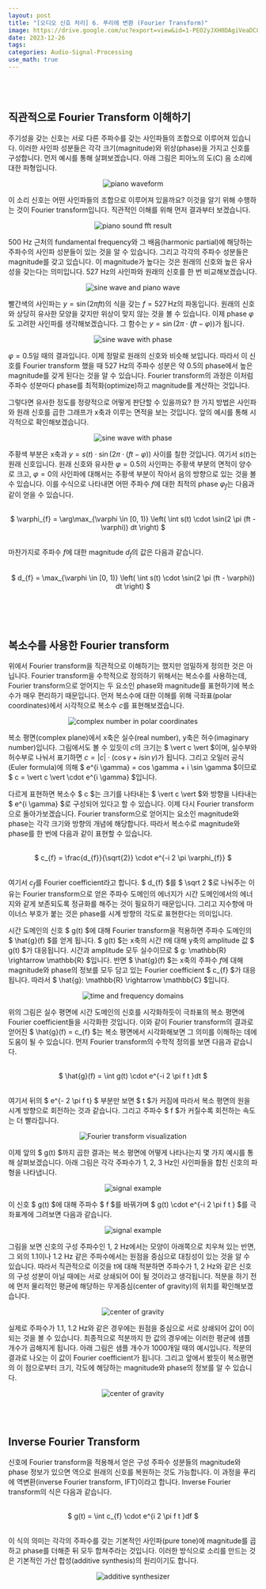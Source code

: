 ```yaml
---
layout: post
title: "[오디오 신호 처리] 6. 푸리에 변환 (Fourier Transform)"
image: https://drive.google.com/uc?export=view&id=1-PEO2yJXH0DAgiVeaDC8wd2Imk1N8ho4
date: 2023-12-26
tags: 
categories: Audio-Signal-Processing
use_math: true
---
```


<br><br>

## 직관적으로 Fourier Transform 이해하기

주기성을 갖는 신호는 서로 다른 주파수를 갖는 사인파들의 조합으로 이루어져 있습니다. 이러한 사인파 성분들은 각각 크기(magnitude)와 위상(phase)을 가지고 신호를 구성합니다. 먼저 예시를 통해 살펴보겠습니다. 아래 그림은 피아노의 도(C) 음 소리에 대한 파형입니다.

<p align="center">
  <img src="https://drive.google.com/uc?export=view&id=1xvZAoaMeTEUDDZ9Rait_ASqZxlSPAmLZ" alt="piano waveform">
</p>

이 소리 신호는 어떤 사인파들의 조합으로 이루어져 있을까요? 이것을 알기 위해 수행하는 것이 Fourier transform입니다. 직관적인 이해를 위해 먼저 결과부터 보겠습니다.

<p align="center">
  <img src="https://drive.google.com/uc?export=view&id=1Ix6JwdvcAdOBYX4Xewd43zUT44FfE4WT" alt="piano sound fft result">
</p>

500 Hz 근처의 fundamental frequency와 그 배음(harmonic partial)에 해당하는 주파수의 사인파 성분들이 있는 것을 알 수 있습니다. 그리고 각각의 주파수 성분들은 magnitude를 갖고 있습니다. 이 magnitude가 높다는 것은 원래의 신호와 높은 유사성을 갖는다는 의미입니다. 527 Hz의 사인파와 원래의 신호를 한 번 비교해보겠습니다.

<p align="center">
  <img src="https://drive.google.com/uc?export=view&id=1QAG9RUcamuDPXv1aIOebVwvv__yAjoNw" alt="sine wave and piano wave">
</p>

빨간색의 사인파는 $y = \sin(2 \pi f t)$의 식을 갖는 $f = 527 \, \text{Hz}$의 파동입니다. 원래의 신호와 상당히 유사한 모양을 갖지만 위상이 맞지 않는 것을 볼 수 있습니다. 이제 phase $\varphi$도 고려한 사인파를 생각해보겠습니다. 그 함수는 $y = \sin(2 \pi \cdot (ft - \varphi))$가 됩니다.

<p align="center">
  <img src="https://drive.google.com/uc?export=view&id=1cW2wxfILsF3s-sJJODICY2UuZYyrbRXc" alt="sine wave with phase">
</p>

$\varphi = 0.5$일 때의 결과입니다. 이제 정말로 원래의 신호와 비슷해 보입니다. 따라서 이 신호를 Fourier transform 했을 때 527 Hz의 주파수 성분은 약 0.5의 phase에서 높은 magnitude를 갖게 된다는 것을 알 수 있습니다. Fourier transform의 과정은 이처럼 주파수 성분마다 phase를 최적화(optimize)하고 magnitude를 계산하는 것입니다.

그렇다면 유사한 정도를 정량적으로 어떻게 판단할 수 있을까요? 한 가지 방법은 사인파와 원래 신호를 곱한 그래프가 x축과 이루는 면적을 보는 것입니다. 앞의 예시를 통해 시각적으로 확인해보겠습니다.

<p align="center">
  <img src="https://drive.google.com/uc?export=view&id=1GWoj4Zxj6TjfksrFw7iFhprnibK4a17O" alt="sine wave with phase">
</p>

주황색 부분은 x축과 $y = s(t) \cdot \sin(2 \pi \cdot (ft - \varphi))$ 사이를 칠한 것입니다. 여기서 $s(t)$는 원래 신호입니다. 원래 신호와 유사한 $\varphi = 0.5$의 사인파는 주황색 부분의 면적이 양수로 크고, $\varphi = 0$의 사인파에 대해서는 주황색 부분이 작아서 음의 방향으로 있는 것을 볼 수 있습니다. 이를 수식으로 나타내면 어떤 주파수 $f$에 대한 최적의 phase $\varphi_{f}$는 다음과 같이 얻을 수 있습니다.

<br>
<center> $ \varphi_{f} = \arg\max_{\varphi \in [0, 1)} \left( \int s(t) \cdot \sin(2 \pi (ft - \varphi)) dt \right) $ </center>
<br>

마찬가지로 주파수 $f$에 대한 magnitude $d_{f}$의 값은 다음과 같습니다.

<br>
<center> $ d_{f} = \max_{\varphi \in [0, 1)} \left( \int s(t) \cdot \sin(2 \pi (ft - \varphi)) dt \right) $ </center>
<br>

<br><br>

## 복소수를 사용한 Fourier transform

위에서 Fourier transform을 직관적으로 이해하기는 했지만 엄밀하게 정의한 것은 아닙니다. Fourier transform을 수학적으로 정의하기 위해서는 복소수를 사용하는데, Fourier transform으로 얻어지는 두 요소인 phase와 magnitude를 표현하기에 복소수가 매우 편리하기 때문입니다. 먼저 복소수에 대한 이해를 위해 극좌표(polar coordinates)에서 시각적으로 복소수 $c$를 표현해보겠습니다.

<p align="center">
  <img src="https://drive.google.com/uc?export=view&id=1UBe3jjEQ1i4Vd5Eh-awXn5G2CB4COx1Z" alt="complex number in polar coordinates">
</p>

복소 평면(complex plane)에서 x축은 실수(real number), y축은 허수(imaginary number)입니다. 그림에서도 볼 수 있듯이 $c$의 크기는 $ \vert c \vert $이며, 실수부와 허수부로 나눠서 표기하면 $c = \vert c \vert \cdot (\cos \gamma + i \sin \gamma)$가 됩니다. 그리고 오일러 공식(Euler formula)에 의해 $ e^{i \gamma} = cos \gamma + i \sin \gamma $이므로 $ c = \vert c \vert \cdot e^{i \gamma} $입니다.

다르게 표현하면 복소수 $ c $는 크기를 나타내는 $ \vert c \vert $와 방향을 나타내는 $ e^{i \gamma} $로 구성되어 있다고 할 수 있습니다. 이제 다시 Fourier transform으로 돌아가보겠습니다. Fourier transform으로 얻어지는 요소인 magnitude와 phase는 각각 크기와 방향의 개념에 해당합니다. 따라서 복소수로 magnitude와 phase를 한 번에 다음과 같이 표현할 수 있습니다.

<br>
<center> $ c_{f} = \frac{d_{f}}{\sqrt{2}} \cdot e^{-i 2 \pi \varphi_{f}} $ </center>
<br>

여기서 $c_{f}$를 Fourier coefficient라고 합니다. $ d_{f} $를 $ \sqrt 2 $로 나눠주는 이유는 Fourier transform으로 얻은 주파수 도메인의 에너지가 시간 도메인에서의 에너지와 같게 보존되도록 정규화를 해주는 것이 필요하기 때문입니다. 그리고 지수항에 마이너스 부호가 붙는 것은 phase를 시계 방향의 각도로 표현한다는 의미입니다.

시간 도메인의 신호 $ g(t) $에 대해 Fourier transform을 적용하면 주파수 도메인의 $ \hat{g}(f) $를 얻게 됩니다. $ g(t) $는 x축의 시간 $t$에 대해 y축의 amplitude 값 $ g(t) $가 대응됩니다. 시간과 amplitude 모두 실수이므로 $ g: \mathbb{R} \rightarrow \mathbb{R} $입니다. 반면 $ \hat{g}(f) $는 x축의 주파수 $f$에 대해 magnitude와 phase의 정보를 모두 담고 있는 Fourier coefficient $ c_{f} $가 대응됩니다. 따라서 $ \hat{g}: \mathbb{R} \rightarrow \mathbb{C} $입니다.

<p align="center">
  <img src="https://drive.google.com/uc?export=view&id=1oMdnzjaC9q4mVrtwzw8IPhShIRopNG0M" alt="time and frequency domains">
</p>

위의 그림은 실수 평면에 시간 도메인의 신호를 시각화하듯이 극좌표의 복소 평면에 Fourier coefficient들을 시각화한 것입니다. 이와 같이 Fourier transform의 결과로 얻어진 $ \hat{g}(f) = c_{f} $는 복소 평면에서 시각화해보면 그 의미를 이해하는 데에 도움이 될 수 있습니다. 먼저 Fourier transform의 수학적 정의를 보면 다음과 같습니다.

<br>
<center> $ \hat{g}(f) = \int g(t) \cdot e^{-i 2 \pi f t }dt $ </center>
<br>

여기서 뒤의 $ e^{- 2 \pi f t} $ 부분만 보면 $ t $가 커짐에 따라서 복소 평면의 원을 시계 방향으로 회전하는 것과 같습니다. 그리고 주파수 $ f $가 커질수록 회전하는 속도는 더 빨라집니다.

<p align="center">
  <img src="https://drive.google.com/uc?export=view&id=18vvXJhjTHcjyQjNbAXcH1erxnZ3ZB89l" alt="Fourier transform visualization">
</p>

이제 앞의 $ g(t) $까지 곱한 결과는 복소 평면에 어떻게 나타나는지 몇 가지 예시를 통해 살펴보겠습니다. 아래 그림은 각각 주파수가 1, 2, 3 Hz인 사인파들을 합친 신호의 파형을 나타냅니다.

<p align="center">
  <img src="https://drive.google.com/uc?export=view&id=17egyiVwJiGHcEkHbkHg_VCW4AaHyn4M_" alt="signal example">
</p>

이 신호 $ g(t) $에 대해 주파수 $ f $를 바꿔가며 $ g(t) \cdot e^{-i 2 \pi f t } $를 극좌표계에 그려보면 다음과 같습니다.

<p align="center">
  <img src="https://drive.google.com/uc?export=view&id=18YKA-O0cYJr-XI1yM94uMdsJYBicPCBl" alt="signal example">
</p>

그림을 보면 신호의 구성 주파수인 1, 2 Hz에서는 모양이 아래쪽으로 치우쳐 있는 반면, 그 외의 1.1이나 1.2 Hz 같은 주파수에서는 원점을 중심으로 대칭성이 있는 것을 알 수 있습니다. 따라서 직관적으로 이것을 t에 대해 적분하면 주파수가 1, 2 Hz와 같은 신호의 구성 성분이 아닐 때에는 서로 상쇄되어 0이 될 것이라고 생각됩니다. 적분을 하기 전에 먼저 물리적인 평균에 해당하는 무게중심(center of gravity)의 위치를 확인해보겠습니다.

<p align="center">
  <img src="https://drive.google.com/uc?export=view&id=19G2TgE10F3sqUd8cPwQbOVF6E0TbNJ3E" alt="center of gravity">
</p>

실제로 주파수가 1.1, 1.2 Hz와 같은 경우에는 원점을 중심으로 서로 상쇄되어 값이 0이 되는 것을 볼 수 있습니다. 최종적으로 적분까지 한 값의 경우에는 이러한 평균에 샘플 개수가 곱해지게 됩니다. 아래 그림은 샘플 개수가 1000개일 때의 예시입니다. 적분의 결과로 나오는 이 값이 Fourier coefficient가 됩니다. 그리고 앞에서 봤듯이 복소평면의 이 점으로부터 크기, 각도에 해당하는 magnitude와 phase의 정보를 알 수 있습니다.

<p align="center">
  <img src="https://drive.google.com/uc?export=view&id=1uu127N2aTXCKwRy6AB_-OegFOV2IyHZ-" alt="center of gravity">
</p>

<br><br>

## Inverse Fourier Transform

신호에 Fourier transform을 적용해서 얻은 구성 주파수 성분들의 magnitude와 phase 정보가 있으면 역으로 원래의 신호를 복원하는 것도 가능합니다. 이 과정을 푸리에 역변환(inverse Fourier transform, IFT)이라고 합니다. Inverse Fourier transform의 식은 다음과 같습니다.

<br>
<center> $ g(t) = \int c_{f} \cdot e^{i 2 \pi f t }df $ </center>
<br>

이 식의 의미는 각각의 주파수를 갖는 기본적인 사인파(pure tone)에 magnitude를 곱하고 phase를 더해준 뒤 모두 합쳐주라는 것입니다. 이러한 방식으로 소리를 만드는 것은 기본적인 가산 합성(additive synthesis)의 원리이기도 합니다.

<p align="center">
  <img src="https://drive.google.com/uc?export=view&id=10ConrO4MAQh1bb4KxEa0eb5aVIFXqfCh" alt="additive synthesizer">
</p>
